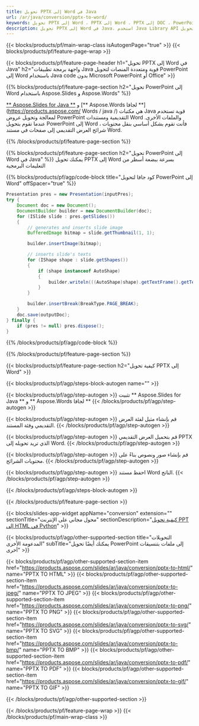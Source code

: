 ```yaml
---
title: تحويل PPTX إلى Word في Java
url: /ar/java/conversion/pptx-to-word/
keywords: تحويل PPTX إلى Word ، PPTX إلى Word ، PPTX إلى DOC ، PowerPoint إلى Word ، Java API ، مكتبة Java
description: تحويل PPTX إلى Word في Java. استخدم Java Library API لتحويل PowerPoint إلى Word
---
```


{{< blocks/products/pf/main-wrap-class isAutogenPage="true" >}}
{{< blocks/products/pf/feature-page-wrap >}}

{{< blocks/products/pf/feature-page-header h1="تحويل PPTX إلى Word في Java" h2="واجهة برمجة تطبيقات Java قوية ومتعددة المنصات لتحويل PowerPoint إلى Word باستخدام Java code بدون Microsoft PowerPoint أو Office" >}}

{{% blocks/products/pf/feature-page-section h2="تحويل PowerPoint إلى Word باستخدام Aspose.Slides و Aspose.Words" %}}

[** Aspose.Slides for Java **](https://products.aspose.com/slides/ar/java/) و [** Aspose.Words لجافا **](https://products.aspose.com/ Words / java /) هي مكتبات Java قوية تستخدم لمعالجة وتحويل عروض PowerPoint التقديمية ومستندات Word والملفات الأخرى. عندما تقوم بتحويل PowerPoint إلى Word ، فأنت تقوم بشكل أساسي بنقل محتويات شرائح العرض التقديمي إلى صفحات في مستند Word.

{{% /blocks/products/pf/feature-page-section %}}




{{% blocks/products/pf/feature-page-section  h2="تحويل PowerPoint إلى Word في Java" %}}
يمكنك تحويل PPTX إلى Word بسرعة ببضعة أسطر من التعليمات البرمجية

{{% blocks/products/pf/agp/code-block title="كود جافا لتحويل PowerPoint إلى Word" offSpacer="true" %}}
```java
Presentation pres = new Presentation(inputPres);
try {
    Document doc = new Document();
    DocumentBuilder builder = new DocumentBuilder(doc);
    for (ISlide slide : pres.getSlides())
    {
        // generates and inserts slide image
        BufferedImage bitmap = slide.getThumbnail(1, 1);

        builder.insertImage(bitmap);

        // inserts slide's texts
        for (IShape shape : slide.getShapes())
        {
            if (shape instanceof AutoShape)
            {
                builder.writeln(((AutoShape)shape).getTextFrame().getText());
            }
        }

        builder.insertBreak(BreakType.PAGE_BREAK);
    }
    doc.save(outputDoc);
} finally {
    if (pres != null) pres.dispose();
}
```
{{% /blocks/products/pf/agp/code-block %}}

{{% /blocks/products/pf/feature-page-section %}}




{{< blocks/products/pf/feature-page-section  h2="كيفية تحويل PPTX إلى Word" >}}


{{< blocks/products/pf/agp/steps-block-autogen name="" >}}


{{< blocks/products/pf/agp/step-autogen >}}
تثبيت ** Aspose.Slides for Java ** و ** Aspose.Words لجافا ** 
{{< /blocks/products/pf/agp/step-autogen >}}

{{< blocks/products/pf/agp/step-autogen >}}
قم بإنشاء مثيل لفئة العرض التقديمي وفئة المستند.
{{< /blocks/products/pf/agp/step-autogen >}}

{{< blocks/products/pf/agp/step-autogen >}}
قم بتحميل العرض التقديمي PPTX الذي تريد تحويله إلى Word.
{{< /blocks/products/pf/agp/step-autogen >}}

{{< blocks/products/pf/agp/step-autogen >}}
قم بإنشاء صور ونصوص بناءً على محتويات الشرائح.
{{< /blocks/products/pf/agp/step-autogen >}}

{{< blocks/products/pf/agp/step-autogen >}}
احفظ مستند Word الناتج.
{{< /blocks/products/pf/agp/step-autogen >}}


{{< /blocks/products/pf/agp/steps-block-autogen >}}


{{< /blocks/products/pf/feature-page-section >}}




{{< blocks/slides-app-widget  appName="conversion" extension="" sectionTitle="محول مجاني على الإنترنت" sectionDescription="[كيفية تحويل PPT إلى HTML في Python](https://products.aspose.com/slides/ar/python-net/conversion/ppt-to-html/)" >}}

{{< blocks/products/pf/agp/other-supported-section title="التحويلات المدعومة الأخرى" subTitle="يمكنك أيضًا تحويل PowerPoint إلى ملفات بتنسيقات أخرى" >}}


{{< blocks/products/pf/agp/other-supported-section-item href="https://products.aspose.com/slides/ar/java/conversion/pptx-to-html/" name="PPTX TO HTML" >}}
{{< blocks/products/pf/agp/other-supported-section-item href="https://products.aspose.com/slides/ar/java/conversion/pptx-to-jpeg/" name="PPTX TO JPEG" >}}
{{< blocks/products/pf/agp/other-supported-section-item href="https://products.aspose.com/slides/ar/java/conversion/pptx-to-png/" name="PPTX TO PNG" >}}
{{< blocks/products/pf/agp/other-supported-section-item href="https://products.aspose.com/slides/ar/java/conversion/pptx-to-svg/" name="PPTX TO SVG" >}}
{{< blocks/products/pf/agp/other-supported-section-item href="https://products.aspose.com/slides/ar/java/conversion/pptx-to-bmp/" name="PPTX TO BMP" >}}
{{< blocks/products/pf/agp/other-supported-section-item href="https://products.aspose.com/slides/ar/java/conversion/pptx-to-pdf/" name="PPTX TO PDF" >}}
{{< blocks/products/pf/agp/other-supported-section-item href="https://products.aspose.com/slides/ar/java/conversion/pptx-to-gif/" name="PPTX TO GIF" >}}



{{< /blocks/products/pf/agp/other-supported-section >}}

{{< /blocks/products/pf/feature-page-wrap >}}
{{< /blocks/products/pf/main-wrap-class >}}